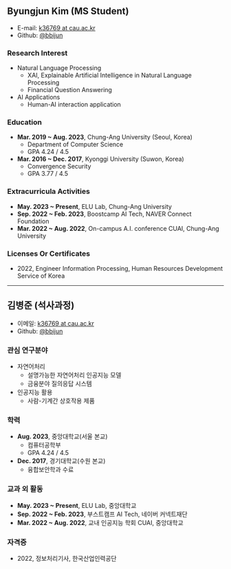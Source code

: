 ## Byungjun Kim (MS Student)

- E-mail: [k36769 at cau.ac.kr](mailto:k36769_at_cau.ac.kr)
- Github: [@bbijun](https://github.com/bbijun)

### Research Interest

- Natural Language Processing
    - XAI, Explainable Artificial Intelligence in Natural Language Processing
    - Financial Question Answering
- AI Applications
    - Human-AI interaction application

### Education

- **Mar. 2019 ~ Aug. 2023**, Chung-Ang University (Seoul, Korea)
    - Department of Computer Science
    - GPA 4.24 / 4.5
- **Mar. 2016 ~ Dec. 2017**, Kyonggi University (Suwon, Korea)
    - Convergence Security
    - GPA 3.77 / 4.5

### Extracurricula Activities

- **May. 2023 ~ Present**, ELU Lab, Chung-Ang University
- **Sep. 2022 ~ Feb. 2023**, Boostcamp AI Tech, NAVER Connect Foundation
- **Mar. 2022 ~ Aug. 2022**, On-campus A.I. conference CUAI, Chung-Ang University

### Licenses Or Certificates

- 2022, Engineer Information Processing, Human Resources Development Service of Korea

---
## 김병준 (석사과정)

- 이메일: [k36769 at cau.ac.kr](mailto:k36769_at_cau.ac.kr)
- Github: [@bbijun](https://github.com/bbijun)

### 관심 연구분야

- 자연어처리
    - 설명가능한 자연어처리 인공지능 모델
    - 금융분야 질의응답 시스템
- 인공지능 활용
    - 사람-기계간 상호작용 제품

### 학력

- **Aug. 2023**, 중앙대학교(서울 본교)
    - 컴퓨터공학부
    - GPA 4.24 / 4.5
- **Dec. 2017**, 경기대학교(수원 본교)
    - 융합보안학과 수료

### 교과 외 활동

- **May. 2023 ~ Present**, ELU Lab, 중앙대학교
- **Sep. 2022 ~ Feb. 2023**, 부스트캠프 AI Tech, 네이버 커넥트재단
- **Mar. 2022 ~ Aug. 2022**, 교내 인공지능 학회 CUAI, 중앙대학교

### 자격증

- 2022, 정보처리기사, 한국산업인력공단